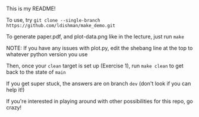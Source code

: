 This is my README!

To use, try `git clone --single-branch https://github.com/ldishman/make_demo.git`

To generate paper.pdf, and plot-data.png like in the lecture, just run `make`

NOTE: If you have any issues with plot.py, edit the shebang line at the top to whatever python version you use

Then, once your `clean` target is set up (Exercise 1), run `make clean` to get back to the state of `main`

If you get super stuck, the answers are on branch `dev` (don't look if you can help it!)

If you're interested in playing around with other possibilities for this repo, go crazy!
